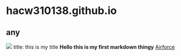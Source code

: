 # hacw310138.github.io

## any

![](https://science4fun.info/wp-content/uploads/2017/05/tree.jpg)
title: this is my title
**Hello this is my first markdown thingy**
[Airforce](https://github.com/hacw310138/Airforce.git)
